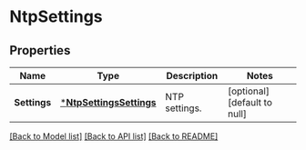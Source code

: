 # NtpSettings

## Properties
Name | Type | Description | Notes
------------ | ------------- | ------------- | -------------
**Settings** | [***NtpSettingsSettings**](NtpSettingsSettings.md) | NTP settings. | [optional] [default to null]

[[Back to Model list]](../README.md#documentation-for-models) [[Back to API list]](../README.md#documentation-for-api-endpoints) [[Back to README]](../README.md)


